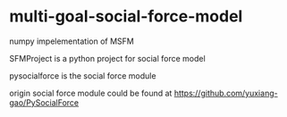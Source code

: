 # multi-goal-social-force-model
numpy impelementation of MSFM

SFMProject is a python project for social force model

pysocialforce is the social force module

origin social force module could be found at https://github.com/yuxiang-gao/PySocialForce
